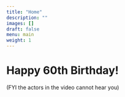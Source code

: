 ```yaml
---
title: "Home"
description: ""
images: []
draft: false
menu: main
weight: 1
---
```


# Happy 60th Birthday! 
(FYI the actors in the video cannot hear you)
